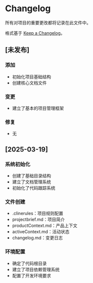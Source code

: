 # Changelog

所有对项目的重要更改都将记录在此文件中。

格式基于 [Keep a Changelog](https://keepachangelog.com/zh-CN/1.0.0/)。

## [未发布]

### 添加
- 初始化项目基础结构
- 创建核心文档文件

### 变更
- 建立了基本的项目管理框架

### 修复
- 无

## [2025-03-19]

### 系统初始化
- 创建了基础目录结构
- 建立了文档管理系统
- 初始化了代码跟踪系统

### 文件创建
- .clinerules：项目规则配置
- projectbrief.md：项目简介
- productContext.md：产品上下文
- activeContext.md：活动状态
- changelog.md：变更日志

### 环境配置
- 确定了代码根目录
- 建立了项目依赖管理系统
- 配置了开发环境要求
